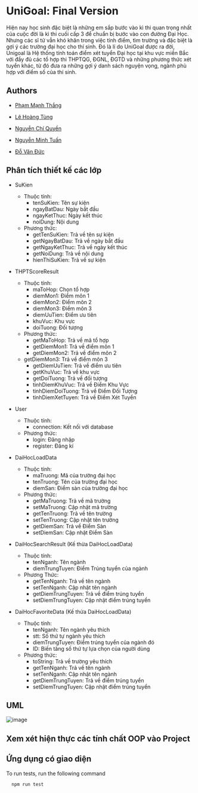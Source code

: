 
# UniGoal: Final Version

Hiện nay học sinh đặc biệt là những em sắp bước vào kì thi quan trọng nhất của cuộc đời là kì thi cuối cấp 3 để chuẩn bị bước vào con đường Đại Học. Nhưng các sĩ tử vẫn khó khăn trong việc tính điểm, tìm trường và đặc biệt là gợi ý các trường đại học cho thí sinh. Đó là lí do UniGoal được ra đời, Unigoal là Hệ thống tính toán điểm xét tuyển Đại học tại khu vực miền Bắc với đầy đủ các tổ hợp thi THPTQG, ĐGNL, ĐGTD và những phương thức xét tuyển khác, từ đó đưa ra những gợi ý danh sách nguyện vọng, ngành phù hợp với điểm số của thí sinh.


## Authors

- [Phạm Mạnh Thắng](https://www.facebook.com/ThangP97/)

- [Lê Hoàng Tùng](https://www.facebook.com/profile.php?id=100009398140799)

- [Nguyễn Chí Quyền](https://www.facebook.com/quyen.nguyenchi.923)

- [Nguyễn Minh Tuấn](https://www.facebook.com/nguyenminhtuan1102)

- [Đỗ Văn Đức](https://www.facebook.com/dovanduc206)

## Phân tích thiết kế các lớp

- SuKien
    - Thuộc tính:
        - tenSuKien: Tên sự kiện
        - ngayBatDau: Ngày bắt đầu
        - ngayKetThuc: Ngày kết thúc
        - noiDung: Nội dung
    - Phương thức:
        - getTenSuKien: Trả về tên sự kiện
        - getNgayBatDau: Trả về ngày bắt đầu
        - getNgayKetThuc: Trả về ngày kết thúc
        - getNoiDung: Trả về nội dung
        - hienThiSuKien: Trả về sự kiện

- THPTScoreResult
    - Thuộc tính:
        - maToHop: Chọn tổ hợp
        - diemMon1: Điểm môn 1
        - diemMon2: Điểm môn 2
        - diemMon3: Điểm môn 3
        - diemUuTien: Điểm ưu tiên
        - khuVuc: Khu vực
        - doiTuong: Đối tượng
    - Phương thức:
        - getMaToHop: Trả về mã tổ hợp
        - getDiemMon1: Trả về điểm môn 1
        - getDiemMon2: Trả về điểm môn 2
    - getDiemMon3: Trả về điểm môn 3
        - getDiemUuTien: Trả về điểm ưu tiên
        - getKhuVuc: Trả về khu vực
        - getDoiTuong: Trả về đối tượng
        - tinhDiemKhuVuc: Trả về Điểm Khu Vực
        - tinhDiemDoiTuong: Trả về Điểm Đối Tượng
        - tinhDiemXetTuyen: Trả về Điểm Xét Tuyển

- User
    - Thuộc tính:
        - connection: Kết nối với database
    - Phương thức:
        - login: Đăng nhập
        - register: Đăng kí

- DaiHocLoadData
    - Thuộc tính:
        - maTruong: Mã của trường đại học
        - tenTruong: Tên của trường đại học
        - diemSan: Điểm sàn của trường đại học
    - Phương thức:
        - getMaTruong: Trả về mã trường
        - setMaTruong: Cập nhật mã trường
        - getTenTruong: Trả về tên trường
        - setTenTruong: Cập nhật tên trường
        - getDiemSan: Trả về Điểm Sàn
        - setDiemSan: Cập nhật Điểm Sàn

- DaiHocSearchResult (Kế thừa DaiHocLoadData)
    - Thuộc tính:
        - tenNganh: Tên ngành
        - diemTrungTuyen: Điểm Trúng tuyển của ngành
    - Phương Thức:
        - getTenNganh: Trả về tên ngành
        - setTenNganh: Cập nhật tên ngành
        - getDiemTrungTuyen: Trả về điểm trúng tuyển
        - setDiemTrungTuyen: Cập nhật điểm trúng tuyển

- DaiHocFavoriteData (Kế thừa DaiHocLoadData)
    - Thuộc tính:
        - tenNganh: Tên ngành yêu thích
        - stt: Số thứ tự ngành yêu thích
        - diemTrungTuyen: Điểm trúng tuyển của ngành đó
        - ID: Biến tăng số thứ tự lựa chọn của người dùng
    - Phương thức:
        - toString: Trả về trường yêu thích
        - getTenNganh: Trả về tên ngành
        - setTenNganh: Cập nhật tên ngành
        - getDiemTrungTuyen: Trả về điểm trúng tuyển
        - setDiemTrungTuyen: Cập nhật điểm trúng tuyển
## UML

![image](https://github.com/user-attachments/assets/ed1371f8-edf5-471f-8b96-36fbeb807f73)


## Xem xét hiện thực các tính chất OOP vào Project



## Ứng dụng có giao diện

To run tests, run the following command

```bash
  npm run test
```

